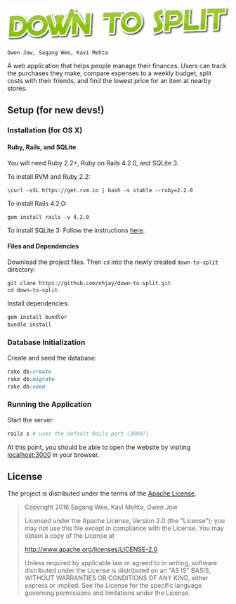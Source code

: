![alt text](app/assets/images/logo.png)

`Owen Jow, Sagang Wee, Kavi Mehta`

A web application that helps people manage their finances. Users can track the purchases they make, compare expenses to a weekly budget, split costs with their friends, and find the lowest price for an item at nearby stores.


Setup (for new devs!)
---
### Installation (for OS X)
#### Ruby, Rails, and SQLite
You will need Ruby 2.2+, Ruby on Rails 4.2.0, and SQLite 3.

To install RVM and Ruby 2.2:
```
\curl -sSL https://get.rvm.io | bash -s stable --ruby=2.2.0
```

To install Rails 4.2.0:
```
gem install rails -v 4.2.0
```

To install SQLite 3:
Follow the instructions [here](http://www.tutorialspoint.com/sqlite/sqlite_installation.htm).

#### Files and Dependencies
Download the project files. Then `cd` into the newly created `down-to-split` directory:
```
git clone https://github.com/ohjay/down-to-split.git
cd down-to-split
```

Install dependencies:
```ruby
gem install bundler
bundle install
```

### Database Initialization
Create and seed the database:
```ruby
rake db:create
rake db:migrate
rake db:seed
```

### Running the Application
Start the server:
```ruby
rails s # uses the default Rails port (3000?)
```

At this point, you should be able to open the website by visiting [localhost:3000](http://127.0.0.1:3000/) in your browser.


License
---
The project is distributed under the terms of the [Apache License](LICENSE).

> Copyright 2016 Sagang Wee, Kavi Mehta, Owen Jow
>
> Licensed under the Apache License, Version 2.0 (the "License");
> you may not use this file except in compliance with the License.
> You may obtain a copy of the License at
> 
> http://www.apache.org/licenses/LICENSE-2.0
> 
> Unless required by applicable law or agreed to in writing, software
> distributed under the License is distributed on an "AS IS" BASIS,
> WITHOUT WARRANTIES OR CONDITIONS OF ANY KIND, either express or implied.
> See the License for the specific language governing permissions and
> limitations under the License.
